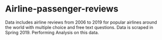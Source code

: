 # Airline-passenger-reviews
Data includes airline reviews from 2006 to 2019 for popular airlines around the world with multiple choice and free text questions. Data is scraped in Spring 2019. Performing Analysis on this data.
